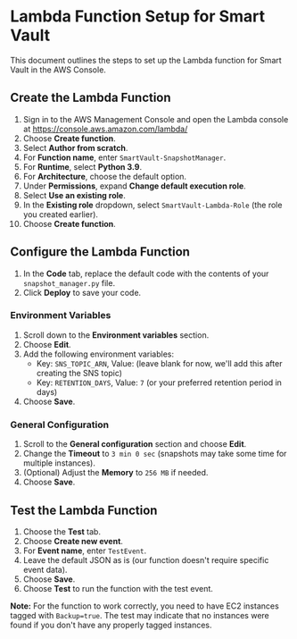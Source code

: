 # Lambda Function Setup for Smart Vault

This document outlines the steps to set up the Lambda function for Smart Vault in the AWS Console.

## Create the Lambda Function

1. Sign in to the AWS Management Console and open the Lambda console at https://console.aws.amazon.com/lambda/
2. Choose **Create function**.
3. Select **Author from scratch**.
4. For **Function name**, enter `SmartVault-SnapshotManager`.
5. For **Runtime**, select **Python 3.9**.
6. For **Architecture**, choose the default option.
7. Under **Permissions**, expand **Change default execution role**.
8. Select **Use an existing role**.
9. In the **Existing role** dropdown, select `SmartVault-Lambda-Role` (the role you created earlier).
10. Choose **Create function**.

## Configure the Lambda Function

1. In the **Code** tab, replace the default code with the contents of your `snapshot_manager.py` file.
2. Click **Deploy** to save your code.

### Environment Variables

1. Scroll down to the **Environment variables** section.
2. Choose **Edit**.
3. Add the following environment variables:
   - Key: `SNS_TOPIC_ARN`, Value: (leave blank for now, we'll add this after creating the SNS topic)
   - Key: `RETENTION_DAYS`, Value: `7` (or your preferred retention period in days)
4. Choose **Save**.

### General Configuration

1. Scroll to the **General configuration** section and choose **Edit**.
2. Change the **Timeout** to `3 min 0 sec` (snapshots may take some time for multiple instances).
3. (Optional) Adjust the **Memory** to `256 MB` if needed.
4. Choose **Save**.

## Test the Lambda Function

1. Choose the **Test** tab.
2. Choose **Create new event**.
3. For **Event name**, enter `TestEvent`.
4. Leave the default JSON as is (our function doesn't require specific event data).
5. Choose **Save**.
6. Choose **Test** to run the function with the test event.

**Note:** For the function to work correctly, you need to have EC2 instances tagged with `Backup=true`. The test may indicate that no instances were found if you don't have any properly tagged instances.